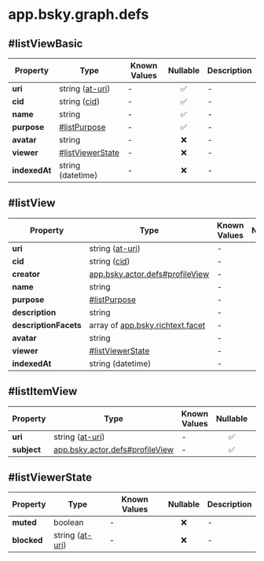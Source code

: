 # app.bsky.graph.defs

## #listViewBasic

| Property | Type | Known Values | Nullable | Description |
| --- | --- | --- | :---: | --- |
| **uri** | string ([at-uri](https://atproto.com/specs/at-uri-scheme)) | - | ✅ | - |
| **cid** | string ([cid](https://atproto.com/specs/repository#cid-formats)) | - | ✅ | - |
| **name** | string | - | ✅ | - |
| **purpose** | [#listPurpose](##listPurpose)| - | ✅ | - |
| **avatar** | string | - | ❌ | - |
| **viewer** | [#listViewerState](##listViewerState)| - | ❌ | - |
| **indexedAt** | string (datetime) | - | ❌ | - |

## #listView

| Property | Type | Known Values | Nullable | Description |
| --- | --- | --- | :---: | --- |
| **uri** | string ([at-uri](https://atproto.com/specs/at-uri-scheme)) | - | ✅ | - |
| **cid** | string ([cid](https://atproto.com/specs/repository#cid-formats)) | - | ✅ | - |
| **creator** | [app.bsky.actor.defs#profileView](../../../../app/bsky/actor/objects/defs.md#profileView)| - | ✅ | - |
| **name** | string | - | ✅ | - |
| **purpose** | [#listPurpose](##listPurpose)| - | ✅ | - |
| **description** | string | - | ❌ | - |
| **descriptionFacets** | array of [app.bsky.richtext.facet](../../../../app/bsky/richtext/objects/facet.md#app.bsky.richtext.facet) | - | ❌ | - |
| **avatar** | string | - | ❌ | - |
| **viewer** | [#listViewerState](##listViewerState)| - | ❌ | - |
| **indexedAt** | string (datetime) | - | ✅ | - |

## #listItemView

| Property | Type | Known Values | Nullable | Description |
| --- | --- | --- | :---: | --- |
| **uri** | string ([at-uri](https://atproto.com/specs/at-uri-scheme)) | - | ✅ | - |
| **subject** | [app.bsky.actor.defs#profileView](../../../../app/bsky/actor/objects/defs.md#profileView)| - | ✅ | - |

## #listViewerState

| Property | Type | Known Values | Nullable | Description |
| --- | --- | --- | :---: | --- |
| **muted** | boolean | - | ❌ | - |
| **blocked** | string ([at-uri](https://atproto.com/specs/at-uri-scheme)) | - | ❌ | - |
